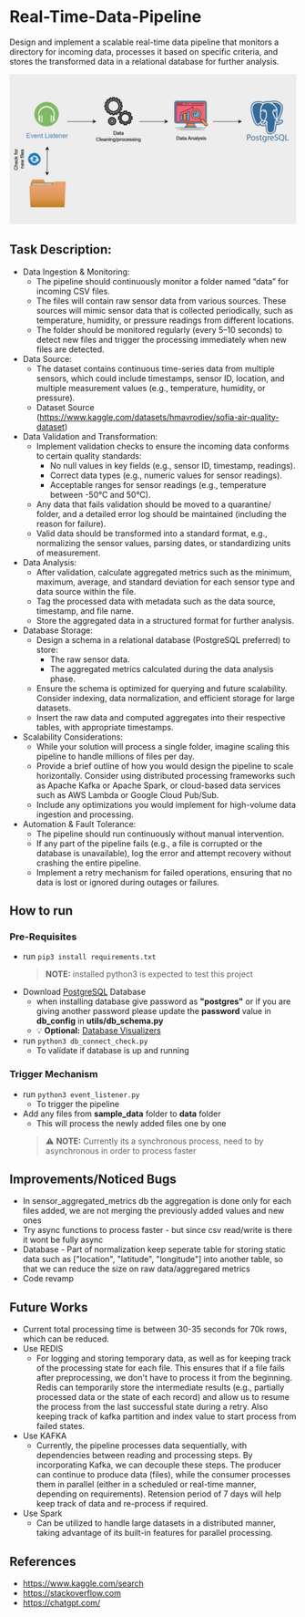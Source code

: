 # Real-Time-Data-Pipeline
Design and implement a scalable real-time data pipeline that monitors a directory for incoming data, processes it based on specific criteria, and stores the transformed data in a relational database for further analysis.

![architecture](utils/architecture_diagram.png)

## Task Description:
- Data Ingestion & Monitoring:
    - The pipeline should continuously monitor a folder named “data” for incoming CSV files.
    - The files will contain raw sensor data from various sources. These sources will mimic sensor data that is collected periodically, such as temperature, humidity, or pressure readings from different locations.
    - The folder should be monitored regularly (every 5–10 seconds) to detect new files and trigger the processing immediately when new files are detected.
- Data Source:
    - The dataset contains continuous time-series data from multiple sensors, which could include timestamps, sensor ID, location, and multiple measurement values (e.g., temperature, humidity, or pressure).
    - Dataset Source (https://www.kaggle.com/datasets/hmavrodiev/sofia-air-quality-dataset)
- Data Validation and Transformation:
    - Implement validation checks to ensure the incoming data conforms to certain quality standards:
        - No null values in key fields (e.g., sensor ID, timestamp, readings).
        - Correct data types (e.g., numeric values for sensor readings).
        - Acceptable ranges for sensor readings (e.g., temperature between -50°C and 50°C).
    - Any data that fails validation should be moved to a quarantine/ folder, and a detailed error log should be maintained (including the reason for failure).
    - Valid data should be transformed into a standard format, e.g., normalizing the sensor values, parsing dates, or standardizing units of measurement.
- Data Analysis:
    - After validation, calculate aggregated metrics such as the minimum, maximum, average, and standard deviation for each sensor type and data source within the file.
    - Tag the processed data with metadata such as the data source, timestamp, and file name.
    - Store the aggregated data in a structured format for further analysis.
- Database Storage:
    - Design a schema in a relational database (PostgreSQL preferred) to store:
        - The raw sensor data.
        - The aggregated metrics calculated during the data analysis phase.
    - Ensure the schema is optimized for querying and future scalability. Consider indexing, data normalization, and efficient storage for large datasets.
    - Insert the raw data and computed aggregates into their respective tables, with appropriate timestamps.
- Scalability Considerations:
    - While your solution will process a single folder, imagine scaling this pipeline to handle millions of files per day.
    - Provide a brief outline of how you would design the pipeline to scale horizontally. Consider using distributed processing frameworks such as Apache Kafka or Apache Spark, or cloud-based data services such as AWS Lambda or Google Cloud Pub/Sub.
    - Include any optimizations you would implement for high-volume data ingestion and processing.
- Automation & Fault Tolerance:
    - The pipeline should run continuously without manual intervention.
    - If any part of the pipeline fails (e.g., a file is corrupted or the database is unavailable), log the error and attempt recovery without crashing the entire pipeline.
    - Implement a retry mechanism for failed operations, ensuring that no data is lost or ignored during outages or failures.


## How to run
### Pre-Requisites
- run ```pip3 install requirements.txt```
    > **NOTE:** installed python3 is expected to test this project
- Download [PostgreSQL](https://www.postgresql.org/download) Database
    - when installing database give password as **"postgres"** or if you are giving another password please update the **password** value in **db_config** in **utils/db_schema.py**
    - 💡 **Optional:** [Database Visualizers](https://www.postgresql.org/ftp/pgadmin/pgadmin4/v8.13/)
- run `python3 db_connect_check.py`
    - To validate if database is up and running

### Trigger Mechanism
- run ```python3 event_listener.py```
    - To trigger the pipeline
- Add any files from **sample_data** folder to **data** folder
    - This will process the newly added files one by one
    > ⚠️ **NOTE:** Currently its a synchronous process, need to by asynchronous in order to process faster


## Improvements/Noticed Bugs
- In sensor_aggregated_metrics db the aggregation is done only for each files added, we are not merging the previously added values and new ones
- Try async functions to process faster - but since csv read/write is there it wont be fully async
- Database - Part of normalization keep seperate table for storing static data such as ["location", "latitude", "longitude"] into another table, so that we can reduce the size on raw data/aggregared metrics
- Code revamp


## Future Works
- Current total processing time is between 30-35 seconds for 70k rows, which can be reduced.
- Use REDIS
    - For logging and storing temporary data, as well as for keeping track of the processing state for each file. This ensures that if a file fails after preprocessing, we don't have to process it from the beginning. Redis can temporarily store the intermediate results (e.g., partially processed data or the state of each record) and allow us to resume the process from the last successful state during a retry. Also keeping track of kafka partition and index value to start process from failed states.
- Use KAFKA
    - Currently, the pipeline processes data sequentially, with dependencies between reading and processing steps. By incorporating Kafka, we can decouple these steps. The producer can continue to produce data (files), while the consumer processes them in parallel (either in a scheduled or real-time manner, depending on requirements). Retension period of 7 days will help keep track of data and re-process if required.
- Use Spark
    - Can be utilized to handle large datasets in a distributed manner, taking advantage of its built-in features for parallel processing.


## References
- https://www.kaggle.com/search
- https://stackoverflow.com
- https://chatgpt.com/
